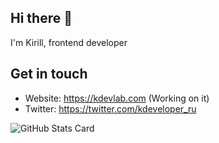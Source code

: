 ## Hi there 👋

I'm Kirill, frontend developer

## Get in touch
 * Website: https://kdevlab.com (Working on it)
 * Twitter: https://twitter.com/kdeveloper_ru

![GitHub Stats Card](https://github-readme-stats.vercel.app/api?username=miuirussia&show_icons=true&theme=tokyonight)

<!--
**miuirussia/miuirussia** is a ✨ _special_ ✨ repository because its `README.md` (this file) appears on your GitHub profile.

Here are some ideas to get you started:

- 🔭 I’m currently working on ...
- 🌱 I’m currently learning ...
- 👯 I’m looking to collaborate on ...
- 🤔 I’m looking for help with ...
- 💬 Ask me about ...
- 📫 How to reach me: ...
- 😄 Pronouns: ...
- ⚡ Fun fact: ...
-->
